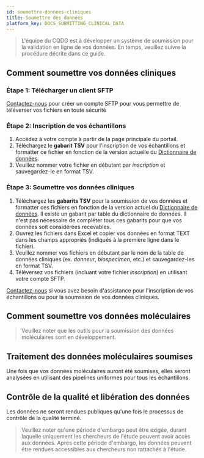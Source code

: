 ```yaml
---
id: soumettre-donnees-cliniques
title: Soumettre des données 
platform_key: DOCS_SUBMITTING_CLINICAL_DATA
---
```



> L'équipe du CQDG est à développer un système de soumission pour la validation en ligne de vos données. En temps, veuillez suivre la procédure décrite dans ce guide. 



## Comment soumettre vos données cliniques


### Étape 1: Télécharger un client SFTP

[Contactez-nous](https://plateforme.cqdg.ca/contact) pour créer un compte SFTP pour vous permettre de téléverser vos fichiers en toute sécurité 

### Étape 2: Inscription de vos échantillons

1. Accédez à votre compte à partir de la page principale du portail.
2. Téléchargez le **gabarit TSV** pour l'inscription de vos échantillons et formatter ce fichier en fonction de la version actuelle du [Dictionnaire de données](/dictionnaire).
3. Veuillez nommer votre fichier en débutant par _inscription_ et sauvegardez-le en format TSV. 


### Étape 3: Soumettre vos données cliniques

1. Téléchargez les **gabarits TSV** pour la soumission de vos données et formatter ces fichiers en fonction de la version actuel du [Dictionnaire de données](/dictionnaire). Il existe un gabarit par table du dictionnaire de données. Il n'est pas nécessaire de compléter tous ces gabarits pour que vos données soit considérées recevables. 
2. Ouvrez les fichiers dans Excel et copier vos données en format TEXT dans les champs appropriés (indiqués à la première ligne dans le fichier). 
3. Veuillez nommer vos fichiers en débutant par le nom de la table de données cliniques (ex. _donneur_, _biospecimen_, etc.) et sauvegardez-les en format TSV. 
4.  Téléversez vos fichiers (incluant votre fichier _inscription_) en utilisant votre compte SFTP.  


[Contactez-nous](https://plateforme.cqdg.ca/contact) si vous avez besoin d'assistance pour l'inscription de vos échantillons ou pour la soumssion de vos données cliniques.

## Comment soumettre vos données moléculaires

> Veuillez noter que les outils pour la soumission des données moléculaires sont en développement. 


## Traitement des données moléculaires soumises

Une fois que vos données moléculaires auront été soumises, elles seront analysées en utilisant des pipelines uniformes pour tous les échantillons. 

## Contrôle de la qualité et libération des données 


Les données ne seront rendues publiques qu'une fois le processus de contrôle de la qualité terminé. 

> Veuillez noter qu'une période d'embargo peut être exigée, durant laquelle uniquement les chercheurs de l'étude peuvent avoir accès aux données. Aprés cette période d'embargo, les données peuvent être rendues accessibles aux chercheurs non rattachés à l'étude. 
